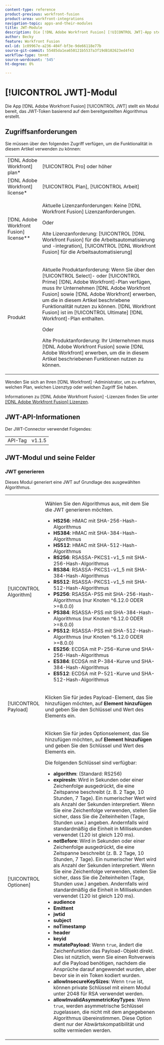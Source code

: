 ```yaml
---
content-type: reference
product-previous: workfront-fusion
product-area: workfront-integrations
navigation-topic: apps-and-their-modules
title: JWT-Module
description: Die [!DNL Adobe Workfront Fusion] [!UICONTROL JWT]-App stellt ein Modul bereit, das JWT-Token basierend auf dem bereitgestellten Algorithmus erstellt.
author: Becky
feature: Workfront Fusion
exl-id: 1c09967e-a236-404f-bf3e-9de66118e77b
source-git-commit: 55485da1ea650121b5537a3f19d8102623ed4f43
workflow-type: tm+mt
source-wordcount: '545'
ht-degree: 0%

---
```


# [!UICONTROL JWT]-Modul

Die App [!DNL Adobe Workfront Fusion] [!UICONTROL JWT] stellt ein Modul bereit, das JWT-Token basierend auf dem bereitgestellten Algorithmus erstellt.

## Zugriffsanforderungen

Sie müssen über den folgenden Zugriff verfügen, um die Funktionalität in diesem Artikel verwenden zu können:

<table style="table-layout:auto"> 
 <col> 
 <col> 
 <tbody> 
  <tr> 
   <td role="rowheader">[!DNL Adobe Workfront] plan*</td>
  <td> <p>[!UICONTROL Pro] oder höher</p> </td>
  </tr> 
  <tr data-mc-conditions=""> 
   <td role="rowheader">[!DNL Adobe Workfront] license*</td>
   <td> <p>[!UICONTROL Plan], [!UICONTROL Arbeit]</p> </td> 
  </tr> 
  <tr> 
   <td role="rowheader">[!DNL Adobe Workfront Fusion] license**</td> 
   <td>
   <p>Aktuelle Lizenzanforderungen: Keine [!DNL Workfront Fusion] Lizenzanforderungen.</p>
   <p>Oder</p>
   <p>Alte Lizenzanforderung: [!UICONTROL [!DNL Workfront Fusion] für die Arbeitsautomatisierung und -integration], [!UICONTROL [!DNL Workfront Fusion] für die Arbeitsautomatisierung]</p>
   </td> 
  </tr> 
  <tr> 
   <td role="rowheader">Produkt</td> 
   <td>
   <p>Aktuelle Produktanforderung: Wenn Sie über den [!UICONTROL Select]- oder [!UICONTROL Prime] [!DNL Adobe Workfront]-Plan verfügen, muss Ihr Unternehmen [!DNL Adobe Workfront Fusion] sowie [!DNL Adobe Workfront] erwerben, um die in diesem Artikel beschriebene Funktionalität nutzen zu können. [!DNL Workfront Fusion] ist im [!UICONTROL Ultimate] [!DNL Workfront]-Plan enthalten.</p>
   <p>Oder</p>
   <p>Alte Produktanforderung: Ihr Unternehmen muss [!DNL Adobe Workfront Fusion] sowie [!DNL Adobe Workfront] erwerben, um die in diesem Artikel beschriebenen Funktionen nutzen zu können.</p>
   </td> 
  </tr> 
 </tbody> 
</table>

Wenden Sie sich an Ihren [!DNL Workfront] -Administrator, um zu erfahren, welchen Plan, welchen Lizenztyp oder welchen Zugriff Sie haben.

Informationen zu [!DNL Adobe Workfront Fusion] -Lizenzen finden Sie unter [[!DNL Adobe Workfront Fusion] Lizenzen](../../workfront-fusion/get-started/license-automation-vs-integration.md).

## JWT-API-Informationen

Der JWT-Connector verwendet Folgendes:

<table style="table-layout:auto"> 
 <col> 
 <col> 
 <tbody> 
   <tr> 
   <td role="rowheader">API-Tag</td> 
   <td>v1.1.5</td> 
  </tr>
 </tbody> 
 </table>

## JWT-Modul und seine Felder

### JWT generieren

Dieses Modul generiert eine JWT auf Grundlage des ausgewählten Algorithmus.

<table style="table-layout:auto"> 
 <col data-mc-conditions=""> 
 <col data-mc-conditions=""> 
 <tbody> 
  <tr> 
   <td role="rowheader">[!UICONTROL Algorithm]</td> 
   <td> <p>Wählen Sie den Algorithmus aus, mit dem Sie die JWT generieren möchten.</p> <ul>
   <li><b>HS256</b>: HMAC mit SHA-256-Hash-Algorithmus</li>
   <li><b>HS384</b>: HMAC mit SHA-384-Hash-Algorithmus</li>
   <li><b>HS512</b>: HMAC mit SHA-512-Hash-Algorithmus</li>
   <li><b>RS256</b>: RSASSA-PKCS1-v1_5 mit SHA-256-Hash-Algorithmus</li>
   <li><b>RS384</b>: RSASSA-PKCS1-v1_5 mit SHA-384-Hash-Algorithmus</li>
   <li><b>RS512</b>: RSASSA-PKCS1-v1_5 mit SHA-512-Hash-Algorithmus</li>
   <li><b>PS256</b>: RSASSA-PSS mit SHA-256-Hash-Algorithmus (nur Knoten ^6.12.0 ODER &gt;=8.0.0)</li>
   <li><b>PS384</b>: RSASSA-PSS mit SHA-384-Hash-Algorithmus (nur Knoten ^6.12.0 ODER &gt;=8.0.0)</li>
   <li><b>PS512</b>: RSASSA-PSS mit SHA-512-Hash-Algorithmus (nur Knoten ^6.12.0 ODER &gt;=8.0.0)</li>
   <li><b>ES256</b>: ECDSA mit P-256-Kurve und SHA-256-Hash-Algorithmus</li>
   <li><b>ES384</b>: ECDSA mit P-384-Kurve und SHA-384-Hash-Algorithmus</li>
   <li><b>ES512</b>: ECDSA mit P-521-Kurve und SHA-512-Hash-Algorithmus</li>
   </ul></td> 
  </tr> 
  <tr> 
   <td role="rowheader">[!UICONTROL Payload] </td> 
   <td> <p>Klicken Sie für jedes Payload-Element, das Sie hinzufügen möchten, auf <b>Element hinzufügen</b> und geben Sie den Schlüssel und Wert des Elements ein.</p> </td> 
  </tr> 
  <tr> 
   <td role="rowheader">[!UICONTROL Optionen] </td> 
   <td> <p>Klicken Sie für jedes Optionselement, das Sie hinzufügen möchten, auf <b>Element hinzufügen</b> und geben Sie den Schlüssel und Wert des Elements ein.</p> <p>Die folgenden Schlüssel sind verfügbar:
   <ul>
   <li><b>algorithm</b>: (Standard: RS256)</li>
   <li><b>expiresIn</b>: Wird in Sekunden oder einer Zeichenfolge ausgedrückt, die eine Zeitspanne beschreibt (z. B. 2 Tage, 10 Stunden, 7 Tage). Ein numerischer Wert wird als Anzahl der Sekunden interpretiert. Wenn Sie eine Zeichenfolge verwenden, stellen Sie sicher, dass Sie die Zeiteinheiten (Tage, Stunden usw.) angeben. Andernfalls wird standardmäßig die Einheit in Millisekunden verwendet (120 ist gleich 120 ms).</li>
   <li><b>notBefore</b>: Wird in Sekunden oder einer Zeichenfolge ausgedrückt, die eine Zeitspanne beschreibt (z. B. 2 Tage, 10 Stunden, 7 Tage). Ein numerischer Wert wird als Anzahl der Sekunden interpretiert. Wenn Sie eine Zeichenfolge verwenden, stellen Sie sicher, dass Sie die Zeiteinheiten (Tage, Stunden usw.) angeben. Andernfalls wird standardmäßig die Einheit in Millisekunden verwendet (120 ist gleich 120 ms).
</li>
   <li><b>audience</b></li>
   <li><b>Emittent</b></li>
   <li><b>jwtid</b></li>
   <li><b>subject</b></li>
   <li><b>noTimestamp</b></li>
   <li><b>header</b></li>
   <li><b>keyid</b></li>
   <li><b>mutatePayload</b>: Wenn <code>true</code>, ändert die Zeichenfunktion das Payload-Objekt direkt. Dies ist nützlich, wenn Sie einen Rohverweis auf die Payload benötigen, nachdem die Ansprüche darauf angewendet wurden, aber bevor sie in ein Token kodiert wurden.</li>
   <li><b>allowInsecureKeySizes</b>: Wenn <code>true</code> ist, können private Schlüssel mit einem Modul unter 2048 für RSA verwendet werden.</li>
   <li><b>allowInvalidAsymmetricKeyTypes</b>: Wenn <code>true</code>, werden asymmetrische Schlüssel zugelassen, die nicht mit dem angegebenen Algorithmus übereinstimmen. Diese Option dient nur der Abwärtskompatibilität und sollte vermieden werden.</li>
   </ul>
   </td> 
  </tr> 
 </tbody> 
</table>

